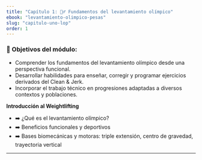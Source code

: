 ```yaml
---
title: "Capítulo 1: 🧍‍♂️ Fundamentos del levantamiento olímpico"
ebook: "levantamiento-olimpico-pesas"
slug: "capitulo-uno-lop"
order: 1
---
```

### 📌 Objetivos del módulo:

- Comprender los fundamentos del levantamiento olímpico desde una perspectiva funcional.
- Desarrollar habilidades para enseñar, corregir y programar ejercicios derivados del Clean & Jerk.
- Incorporar el trabajo técnico en progresiones adaptadas a diversos contextos y poblaciones.

**Introducción al Weightlifting**

- ➡️ ¿Qué es el levantamiento olímpico?
- ➡️ Beneficios funcionales y deportivos
- ➡️ Bases biomecánicas y motoras: triple extensión, centro de gravedad, trayectoria vertical

---




